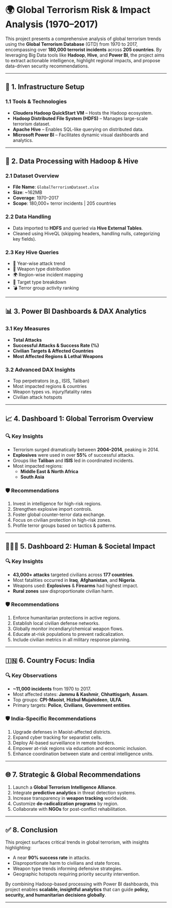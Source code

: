# 🌍 Global Terrorism Risk & Impact Analysis (1970–2017)

This project presents a comprehensive analysis of global terrorism trends using the **Global Terrorism Database** (GTD) from 1970 to 2017, encompassing over **180,000 terrorist incidents** across **205 countries**. By leveraging Big Data tools like **Hadoop**, **Hive**, and **Power BI**, the project aims to extract actionable intelligence, highlight regional impacts, and propose data-driven security recommendations.

---

## 🔧 1. Infrastructure Setup

### 1.1 Tools & Technologies
- **Cloudera Hadoop QuickStart VM** – Hosts the Hadoop ecosystem.
- **Hadoop Distributed File System (HDFS)** – Manages large-scale terrorism dataset.
- **Apache Hive** – Enables SQL-like querying on distributed data.
- **Microsoft Power BI** – Facilitates dynamic visual dashboards and analytics.

---

## 📂 2. Data Processing with Hadoop & Hive

### 2.1 Dataset Overview
- **File Name**: `GlobalTerrorismDataset.xlsx`
- **Size**: ~162MB
- **Coverage**: 1970–2017
- **Scope**: 180,000+ terror incidents | 205 countries

### 2.2 Data Handling
- Data imported to **HDFS** and queried via **Hive External Tables**.
- Cleaned using HiveQL (skipping headers, handling nulls, categorizing key fields).

### 2.3 Key Hive Queries
- 📅 Year-wise attack trend
- 🔫 Weapon type distribution
- 🌍 Region-wise incident mapping
- 🎯 Target type breakdown
- 💣 Terror group activity ranking

---

## 📊 3. Power BI Dashboards & DAX Analytics

### 3.1 Key Measures
- **Total Attacks**
- **Successful Attacks & Success Rate (%)**
- **Civilian Targets & Affected Countries**
- **Most Affected Regions & Lethal Weapons**

### 3.2 Advanced DAX Insights
- Top perpetrators (e.g., ISIS, Taliban)
- Most impacted regions & countries
- Weapon types vs. injury/fatality rates
- Civilian attack hotspots

---

## 📈 4. Dashboard 1: Global Terrorism Overview

### 🔍 Key Insights
- Terrorism surged dramatically between **2004–2014**, peaking in 2014.
- **Explosives** were used in over **55%** of successful attacks.
- Groups like **Taliban** and **ISIS** led in coordinated incidents.
- Most impacted regions:
  - **Middle East & North Africa**
  - **South Asia**

### 🛡️ Recommendations
1. Invest in intelligence for high-risk regions.
2. Strengthen explosive import controls.
3. Foster global counter-terror data exchange.
4. Focus on civilian protection in high-risk zones.
5. Profile terror groups based on tactics & patterns.

---

## 🧑‍🤝‍🧑 5. Dashboard 2: Human & Societal Impact

### 🔍 Key Insights
- **43,000+ attacks** targeted civilians across **177 countries**.
- Most fatalities occurred in **Iraq**, **Afghanistan**, and **Nigeria**.
- Weapons used: **Explosives** & **Firearms** had highest impact.
- **Rural zones** saw disproportionate civilian harm.

### 🛡️ Recommendations
1. Enforce humanitarian protections in active regions.
2. Establish local civilian defense networks.
3. Globally monitor incendiary/chemical weapon flows.
4. Educate at-risk populations to prevent radicalization.
5. Include civilian metrics in all military response planning.

---

## 🇮🇳 6. Country Focus: India

### 🔍 Key Observations
- **~11,000 incidents** from 1970 to 2017.
- Most affected states: **Jammu & Kashmir**, **Chhattisgarh**, **Assam**.
- Top groups: **CPI-Maoist**, **Hizbul Mujahideen**, **ULFA**.
- Primary targets: **Police**, **Civilians**, **Government entities**.

### 🛡️ India-Specific Recommendations
1. Upgrade defenses in Maoist-affected districts.
2. Expand cyber tracking for separatist cells.
3. Deploy AI-based surveillance in remote borders.
4. Empower at-risk regions via education and economic inclusion.
5. Enhance coordination between state and central intelligence units.

---

## 🌐 7. Strategic & Global Recommendations

1. Launch a **Global Terrorism Intelligence Alliance**.
2. Integrate **predictive analytics** in threat detection systems.
3. Increase transparency in **weapon tracking** worldwide.
4. Customize **de-radicalization programs** by region.
5. Collaborate with **NGOs** for post-conflict rehabilitation.

---

## ✅ 8. Conclusion

This project surfaces critical trends in global terrorism, with insights highlighting:
- A near **90% success rate** in attacks.
- Disproportionate harm to civilians and state forces.
- Weapon type trends informing defensive strategies.
- Geographic hotspots requiring priority security intervention.

By combining Hadoop-based processing with Power BI dashboards, this project enables **scalable, insightful analytics** that can guide **policy, security, and humanitarian decisions globally**.

---
